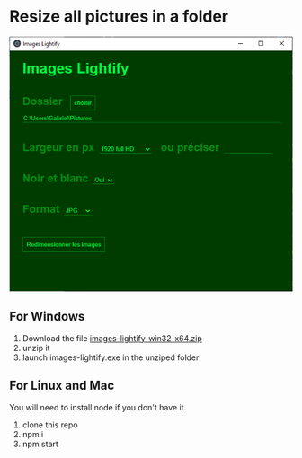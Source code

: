 # Resize all pictures in a folder

![images-lightify screenshot](./Capture.PNG "images-lightify screenshot")

## For Windows 
1. Download the file [images-lightify-win32-x64.zip](https://www.dropbox.com/sh/mcqcdu0d9w69kxd/AAAIjUxHWDlVjnKj2aXj19Saa?dl=0)
2. unzip it
3. launch images-lightify.exe in the unziped folder


## For Linux and Mac

You will need to install node if you don't have it.

1. clone this repo
2. npm i
3. npm start
